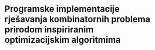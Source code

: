 # Programske implementacije rješavanja kombinatornih problema prirodom inspiriranim optimizacijskim algoritmima
